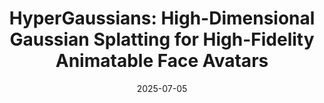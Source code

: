 ---
ref: hypergaussians
title: "HyperGaussians: High-Dimensional Gaussian Splatting for High-Fidelity Animatable Face Avatars"
authors: Gent Serifi, Marcel C. Buehler
date: 2025-07-05
venue: "arxiv"
image: https://files.ait.ethz.ch/projects/hypergaussians/teaser.mp4
external_project_page: https://gserifi.github.io/HyperGaussians/
video: 
talk: 
paper: https://arxiv.org/abs/2507.02803
poster: 
data: 
code: https://github.com/gserifi/HyperGaussians
conference_url: 
equal_contributions:
award:
bibtex: "@article{Serifi2025HyperGaussians,
  author={Gent Serifi and Marcel C. Bühler},
  title={HyperGaussians: High-Dimensional Gaussian Splatting for High-Fidelity Animatable Face Avatars},
  journal={arXiv},
  volume={2507.02803},
  year={2025}
}"
---